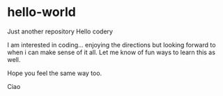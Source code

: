 # hello-world
Just another repository
Hello codery

I am interested in coding... enjoying the directions but looking forward to when i can make sense of it all. Let me know of fun ways to learn this as well.

Hope you feel the same way too.

Ciao
